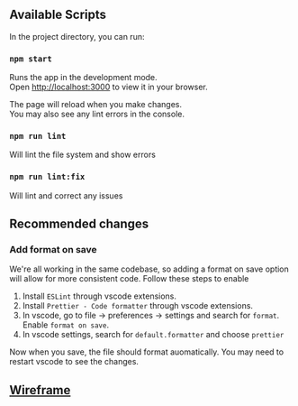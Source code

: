 ## Available Scripts

In the project directory, you can run:

### `npm start`

Runs the app in the development mode.\
Open [http://localhost:3000](http://localhost:3000) to view it in your browser.

The page will reload when you make changes.\
You may also see any lint errors in the console.

### `npm run lint`

Will lint the file system and show errors

### `npm run lint:fix`

Will lint and correct any issues

## Recommended changes

### Add format on save

We're all working in the same codebase, so adding a format on save option will allow for more consistent code. Follow these steps to enable

1. Install `ESLint` through vscode extensions.
2. Install `Prettier - Code formatter` through vscode extensions.
3. In vscode, go to file -> preferences -> settings and search for `format`. Enable `format on save`.
4. In vscode settings, search for `default.formatter` and choose `prettier`

Now when you save, the file should format auomatically. You may need to restart vscode to see the changes.

## [Wireframe](https://deonc856597.invisionapp.com/freehand/GameTracker--Code-Challenges-2Yapp1EBU)

